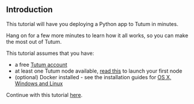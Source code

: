 ## Introduction

This tutorial will have you deploying a Python app to Tutum in minutes. 

Hang on for a few more minutes to learn how it all works, so you can make the most out of Tutum.

This tutorial assumes that you have:

- a free [Tutum account](https://dashboard.tutum.co/accounts/register/)
- at least one Tutum node available, [read this](https://support.tutum.co/support/solutions/articles/5000523221) to launch your first node
- (optional) Docker installed - see the installation guides for [OS X, Windows and Linux](https://docs.docker.com/installation/#installation)

Continue with this tutorial [here](https://support.tutum.co/support/solutions/articles/5000539695).
